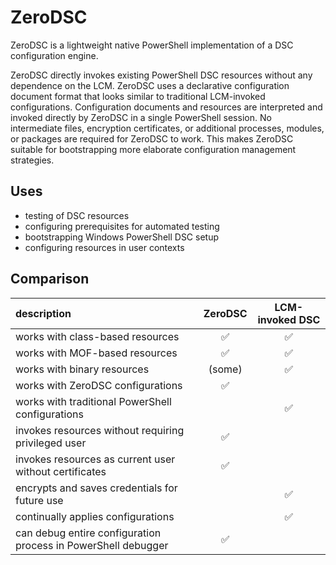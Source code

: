 # ZeroDSC

ZeroDSC is a lightweight native PowerShell implementation of a DSC configuration engine.

ZeroDSC directly invokes existing PowerShell DSC resources without any dependence on the LCM.  ZeroDSC uses a declarative configuration document format that looks similar to traditional LCM-invoked configurations.  Configuration documents and resources are interpreted and invoked directly by ZeroDSC in a single PowerShell session.  No intermediate files, encryption certificates, or additional processes, modules, or packages are required for ZeroDSC to work.  This makes ZeroDSC suitable for bootstrapping more elaborate configuration management strategies.

## Uses

* testing of DSC resources
* configuring prerequisites for automated testing
* bootstrapping Windows PowerShell DSC setup
* configuring resources in user contexts

## Comparison

| description                                                   | ZeroDSC            | LCM-invoked DSC    |
| :---                                                          |  :---:             |   :---:            |
| works with class-based resources                              | :white_check_mark: | :white_check_mark: |
| works with MOF-based resources                                | :white_check_mark: | :white_check_mark: |
| works with binary resources                                   | (some)             | :white_check_mark: |
| works with ZeroDSC configurations                             | :white_check_mark: |                    |
| works with traditional PowerShell configurations              |                    | :white_check_mark: |
| invokes resources without requiring privileged user           | :white_check_mark: |                    |
| invokes resources as current user without certificates        | :white_check_mark: |                    |
| encrypts and saves credentials for future use                 |                    | :white_check_mark: |
| continually applies configurations                            |                    | :white_check_mark: |
| can debug entire configuration process in PowerShell debugger | :white_check_mark: |                    |